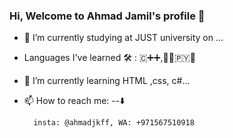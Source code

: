 ### Hi, Welcome to Ahmad Jamil's profile 👋


- 🔭 I’m currently studying at JUST university on ...
- Languages I've learned 🛠 : 🇨‌➕➕,🧑‍💻🇵‌🇾‌🐍
- 🌱 I’m currently learning HTML ,css, c#...
- 📫 How to reach me: --⬇️

  
        insta: @ahmadjkff, WA: +971567510918

